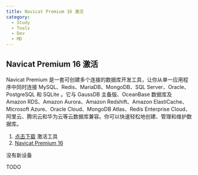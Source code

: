 ```yaml
---
title: Navicat Premium 16 激活
category:
  - Study
  - Tools
  - Dev
  - MD
---
```


## Navicat Premium 16 激活

Navicat Premium 是一套可创建多个连接的数据库开发工具，让你从单一应用程序中同时连接 MySQL、Redis、MariaDB、MongoDB、SQL Server、Oracle、PostgreSQL 和 SQLite 。它与 GaussDB 主备版、OceanBase 数据库及 Amazon RDS、Amazon Aurora、Amazon Redshift、Amazon ElastiCache、Microsoft Azure、Oracle Cloud、MongoDB Atlas、Redis Enterprise Cloud、阿里云、腾讯云和华为云等云数据库兼容。你可以快速轻松地创建、管理和维护数据库。

1. [点击下载](https://yong-gan-niu-niu-1311841992.cos.ap-beijing.myqcloud.com/tools/navicat16Tools.zip)  激活工具
2. [Navicat Premium 16](https://www.navicat.com.cn/download/direct-download?product=navicat_premium_cs_x64.exe&location=1)

没有新设备

 TODO
